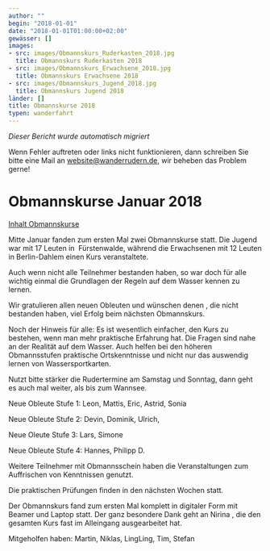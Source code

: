 ```yaml
---
author: ""
begin: "2018-01-01"
date: "2018-01-01T01:00:00+02:00"
gewässer: []
images:
- src: images/Obmannskurs_Ruderkasten_2018.jpg
  title: Obmannskurs Ruderkasten 2018
- src: images/Obmannskurs_Erwachsene_2018.jpg
  title: Obmannskurs Erwachsene 2018
- src: images/Obmannskurs_Jugend_2018.jpg
  title: Obmannskurs Jugend 2018
länder: []
title: Obmannskurse 2018
typen: wanderfahrt
---
```



*Dieser Bericht wurde automatisch migriert*

Wenn Fehler auftreten oder links nicht funktionieren, dann schreiben Sie bitte eine Mail an website@wanderrudern.de, wir beheben das Problem gerne!



# Obmannskurse Januar 2018


[Inhalt Obmannskurse](/berichte/2018/obmannskurs)

Mitte Januar fanden zum ersten Mal zwei Obmannskurse statt. Die Jugend war mit 17 Leuten in  Fürstenwalde, während die Erwachsenen mit 12 Leuten in Berlin-Dahlem einen Kurs veranstaltete.

Auch wenn nicht alle Teilnehmer bestanden haben, so war doch für alle wichtig einmal die Grundlagen der Regeln auf dem Wasser kennen zu lernen.

Wir gratulieren allen neuen Obleuten und wünschen denen , die nicht bestanden haben, viel Erfolg beim nächsten Obmannskurs.

Noch der Hinweis für alle: Es ist wesentlich einfacher, den Kurs zu bestehen, wenn man mehr praktische Erfahrung hat. Die Fragen sind nahe an der Realität auf dem Wasser. Auch helfen bei den höheren Obmannsstufen praktische Ortskenntnisse und nicht nur das auswendig lernen von Wassersportkarten.

Nutzt bitte stärker die Rudertermine am Samstag und Sonntag, dann geht es auch mal weiter, als bis zum Wannsee.

Neue Obleute Stufe 1: Leon, Mattis, Eric, Astrid, Sonia

Neue Obleute Stufe 2: Devin, Dominik, Ulrich,

Neue Oleute Stufe 3: Lars, Simone

Neue Obleute Stufe 4: Hannes, Philipp D.

Weitere Teilnehmer mit Obmannsschein haben die Veranstaltungen zum Auffrischen von Kenntnissen genutzt.

Die praktischen Prüfungen finden in den nächsten Wochen statt.

Der Obmannskurs fand zum ersten Mal komplett in digitaler Form mit Beamer und Laptop statt. Der ganz besondere Dank geht an Nirina , die den gesamten Kurs fast im Alleingang ausgearbeitet hat.

Mitgeholfen haben: Martin, Niklas, LingLing, Tim, Stefan
